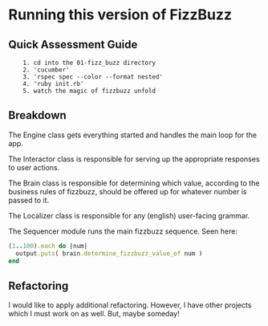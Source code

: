 # Running this version of FizzBuzz #

## Quick Assessment Guide ##

		1. cd into the 01-fizz_buzz directory
		2. 'cucumber'
		3. 'rspec spec --color --format nested'
		4. 'ruby init.rb'
		5. watch the magic of fizzbuzz unfold

## Breakdown ##

The Engine class gets everything started and handles the main loop for the app.

The Interactor class is responsible for serving up the appropriate responses to user actions.

The Brain class is responsible for determining which value, according to the business rules of fizzbuzz, should be offered up for whatever number is passed to it.

The Localizer class is responsible for any (english) user-facing grammar. 

The Sequencer module runs the main fizzbuzz sequence. Seen here:
	
```ruby
(1..100).each do |num|
  output.puts( brain.determine_fizzbuzz_value_of num )
end
```

## Refactoring ##

I would like to apply additional refactoring. However, I have other projects which I must work on as well. But, maybe someday!
